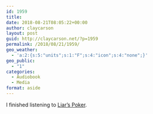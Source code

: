 ```yaml
---
id: 1959
title: 
date: 2018-08-21T08:05:22+00:00
author: claycarson
layout: post
guid: http://claycarson.net/?p=1959
permalink: /2018/08/21/1959/
geo_weather:
  - 'a:2:{s:5:"units";s:1:"F";s:4:"icon";s:4:"none";}'
geo_public:
  - "1"
categories:
  - Audiobook
  - Media
format: aside
---
```

I finished listening to [Liar&#8217;s Poker](https://www.amazon.com/Liars-Poker-Norton-Paperback-Michael/dp/039333869X).<!--more-->